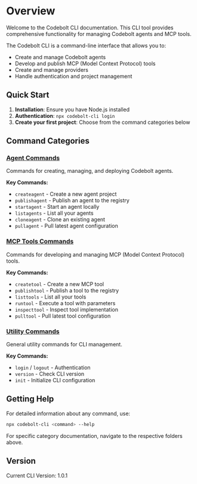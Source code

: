 # Overview

Welcome to the Codebolt CLI documentation. This CLI tool provides comprehensive functionality for managing Codebolt agents and MCP tools.

The Codebolt CLI is a command-line interface that allows you to:
- Create and manage Codebolt agents
- Develop and publish MCP (Model Context Protocol) tools
- Create and manage providers
- Handle authentication and project management

## Quick Start

1. **Installation**: Ensure you have Node.js installed
2. **Authentication**: `npx codebolt-cli login`
3. **Create your first project**: Choose from the command categories below

## Command Categories

### [Agent Commands](./agent.md)
Commands for creating, managing, and deploying Codebolt agents.

**Key Commands:**
- `createagent` - Create a new agent project
- `publishagent` - Publish an agent to the registry
- `startagent` - Start an agent locally
- `listagents` - List all your agents
- `cloneagent` - Clone an existing agent
- `pullagent` - Pull latest agent configuration

### [MCP Tools Commands](./tools.md)
Commands for developing and managing MCP (Model Context Protocol) tools.

**Key Commands:**
- `createtool` - Create a new MCP tool
- `publishtool` - Publish a tool to the registry
- `listtools` - List all your tools
- `runtool` - Execute a tool with parameters
- `inspecttool` - Inspect tool implementation
- `pulltool` - Pull latest tool configuration


### [Utility Commands](./utility.md)
General utility commands for CLI management.

**Key Commands:**
- `login` / `logout` - Authentication
- `version` - Check CLI version
- `init` - Initialize CLI configuration

## Getting Help

For detailed information about any command, use:
```bash
npx codebolt-cli <command> --help
```

For specific category documentation, navigate to the respective folders above.

## Version

Current CLI Version: 1.0.1




